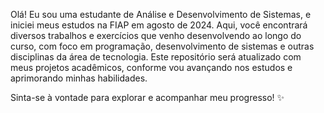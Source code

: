 Olá! Eu sou uma estudante de Análise e Desenvolvimento de Sistemas, e iniciei meus estudos na FIAP em agosto de 2024. Aqui, você encontrará diversos trabalhos e exercícios que venho desenvolvendo ao longo do curso, com foco em programação, desenvolvimento de sistemas e outras disciplinas da área de tecnologia. Este repositório será atualizado com meus projetos acadêmicos, conforme vou avançando nos estudos e aprimorando minhas habilidades.

Sinta-se à vontade para explorar e acompanhar meu progresso! ✨
